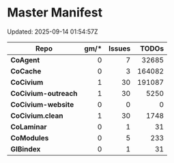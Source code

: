 # Master Manifest

Updated: 2025-09-14 01:54:57Z

| Repo | gm/* | Issues | TODOs |
|---|---:|---:|---:|
| **CoAgent** | 0 | 7 | 32685 |
| **CoCache** | 0 | 3 | 164082 |
| **CoCivium** | 1 | 30 | 191087 |
| **CoCivium-outreach** | 1 | 30 | 5250 |
| **CoCivium-website** | 0 | 0 | 0 |
| **CoCivium.clean** | 1 | 30 | 1748 |
| **CoLaminar** | 0 | 1 | 31 |
| **CoModules** | 0 | 5 | 233 |
| **GIBindex** | 0 | 1 | 31 |
